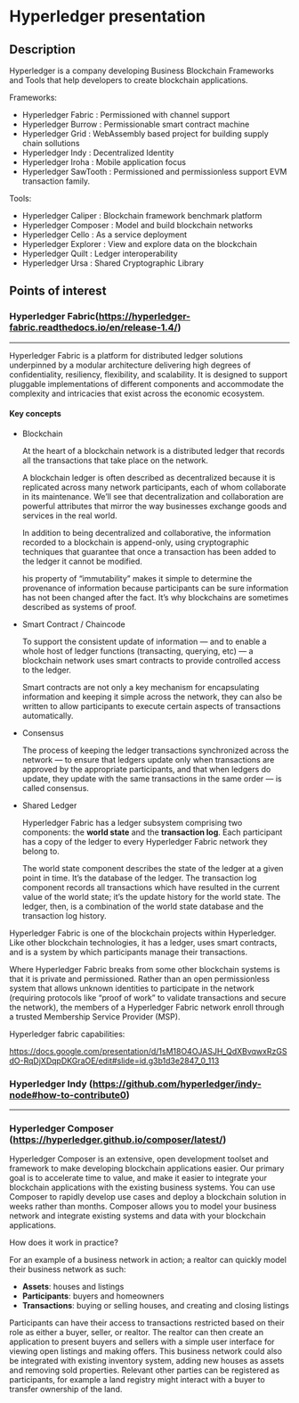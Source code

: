 # Hyperledger presentation

## Description 
Hyperledger is a company developing Business Blockchain Frameworks and Tools that help developers to create blockchain applications.

Frameworks:

- Hyperledger Fabric : Permissioned with channel support
- Hyperledger Burrow : Permissionable smart contract machine
- Hyperledger Grid : WebAssembly based project for building supply chain sollutions
- Hyperledger Indy : Decentralized Identity
- Hyperledger Iroha : Mobile application focus
- Hyperledger SawTooth : Permissioned and permissionless support EVM transaction family.

Tools:

- Hyperledger Caliper : Blockchain framework benchmark platform
- Hyperledger Composer : Model and build blockchain networks
- Hyperledger Cello : As a service deployment
- Hyperledger Explorer : View and explore data on the blockchain
- Hyperledger Quilt : Ledger interoperability
- Hyperledger Ursa : Shared Cryptographic Library

## Points of interest

### Hyperledger Fabric(https://hyperledger-fabric.readthedocs.io/en/release-1.4/)
-------------------
Hyperledger Fabric is a platform for distributed ledger solutions underpinned by a modular architecture delivering high degrees of confidentiality, resiliency, flexibility, and scalability. It is designed to support pluggable implementations of different components and accommodate the complexity and intricacies that exist across the economic ecosystem.

#### Key concepts

- Blockchain

    At the heart of a blockchain network is a distributed ledger that records all the transactions that take place on the network.

    A blockchain ledger is often described as decentralized because it is replicated across many network participants, each of whom collaborate in its maintenance. We’ll see that decentralization and collaboration are powerful attributes that mirror the way businesses exchange goods and services in the real world.

    In addition to being decentralized and collaborative, the information recorded to a blockchain is append-only, using cryptographic techniques that guarantee that once a transaction has been added to the ledger it cannot be modified.

    his property of “immutability” makes it simple to determine the provenance of information because participants can be sure information has not been changed after the fact. It’s why blockchains are sometimes described as systems of proof.

- Smart Contract / Chaincode

    To support the consistent update of information — and to enable a whole host of ledger functions (transacting, querying, etc) — a blockchain network uses smart contracts to provide controlled access to the ledger.

    Smart contracts are not only a key mechanism for encapsulating information and keeping it simple across the network, they can also be written to allow participants to execute certain aspects of transactions automatically.

- Consensus

    The process of keeping the ledger transactions synchronized across the network — to ensure that ledgers update only when transactions are approved by the appropriate participants, and that when ledgers do update, they update with the same transactions in the same order — is called consensus.

- Shared Ledger

    Hyperledger Fabric has a ledger subsystem comprising two components: the __world state__ and the __transaction log__. Each participant has a copy of the ledger to every Hyperledger Fabric network they belong to.

    The world state component describes the state of the ledger at a given point in time. It’s the database of the ledger. The transaction log component records all transactions which have resulted in the current value of the world state; it’s the update history for the world state. The ledger, then, is a combination of the world state database and the transaction log history.

Hyperledger Fabric is one of the blockchain projects within Hyperledger. Like other blockchain technologies, it has a ledger, uses smart contracts, and is a system by which participants manage their transactions.

Where Hyperledger Fabric breaks from some other blockchain systems is that it is private and permissioned. Rather than an open permissionless system that allows unknown identities to participate in the network (requiring protocols like “proof of work” to validate transactions and secure the network), the members of a Hyperledger Fabric network enroll through a trusted Membership Service Provider (MSP).

Hyperledger fabric capabilities:

https://docs.google.com/presentation/d/1sM18O4OJASJH_QdXBvqwxRzGSdO-RqDjXDqpDKGraOE/edit#slide=id.g3b1d3e2847_0_113 

### Hyperledger Indy (https://github.com/hyperledger/indy-node#how-to-contribute0)
--------------------

### Hyperledger Composer (https://hyperledger.github.io/composer/latest/)

Hyperledger Composer is an extensive, open development toolset and framework to make developing blockchain applications easier. Our primary goal is to accelerate time to value, and make it easier to integrate your blockchain applications with the existing business systems. You can use Composer to rapidly develop use cases and deploy a blockchain solution in weeks rather than months. Composer allows you to model your business network and integrate existing systems and data with your blockchain applications.

How does it work in practice?

For an example of a business network in action; a realtor can quickly model their business network as such:

- __Assets__: houses and listings
- __Participants__: buyers and homeowners
- __Transactions__: buying or selling houses, and creating and closing listings

Participants can have their access to transactions restricted based on their role as either a buyer, seller, or realtor. The realtor can then create an application to present buyers and sellers with a simple user interface for viewing open listings and making offers. This business network could also be integrated with existing inventory system, adding new houses as assets and removing sold properties. Relevant other parties can be registered as participants, for example a land registry might interact with a buyer to transfer ownership of the land.